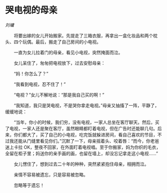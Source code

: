 # 哭电视的母亲

*刘墉*

　　将要出嫁的女儿开始搬家。先提走了三箱衣服，再拿出一盒化妆品和两个枕头、四个玩偶。最后，搬走了自己房间的小电视。

　　一直为女儿拉着门的母亲，看见小电视，突然掩面而泣。

　　女儿呆住了，匆匆把电视放下，过去安慰母亲：

　　“妈！你怎么了？”

　　“我看到电视，忍不住了！”

　　“电视？”女儿不解地说：“那是我自己买的啊！”

　　“我知道，我只是哭电视，不是哭你拿走电视。”母亲又抽搐了一阵，平静了，缓缓地说：

　　“当年，你小的时候，我们穷，没有电视，一家人总坐在客厅聊天。然后，买了电视，一家人还是聚在客厅，虽然眼睛都盯着电视，但在广告时还能聊几句。后来，你们都大了，买了自己的小电视，吃完饭就躲进房间，看自己喜欢的节目，不过我还能从门缝里看见你们。”沉默了一下，母亲摇着头、咬着唇：“而今，你老爸迷上卡拉 OK，整夜不回家，在外面盯着电视唱。至于你搬家，妈为你织的毛衣，全留在柜子里；妈送你的亲手画的画，也留在墙上，却没忘记拿走这小电视……”

　　女儿愣住了，想到过去二十年的种种，突然紧紧抱住母亲，相拥而泣。

　　亲情不容易被遗忘，只是容易被忽略。

　　忽略等于遗忘！